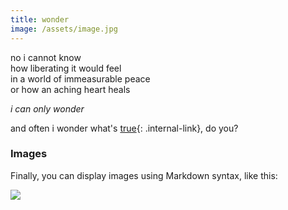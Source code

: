 ```yaml
---
title: wonder
image: /assets/image.jpg
---
```

 
no i cannot know  
how liberating it would feel  
in a world of immeasurable peace  
or how an aching heart heals  
  
*i can only wonder*
  
  
  
  
and often i  wonder what's [true](/truth){: .internal-link}, do you?  


### Images

Finally, you can display images using Markdown syntax, like this:

![]({{page.image}})


